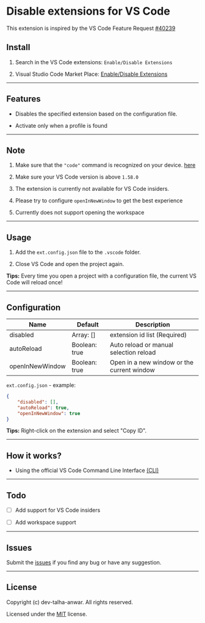 # Disable extensions for VS Code

This extension is inspired by the VS Code Feature Request [#40239](https://github.com/microsoft/vscode/issues/40239)

<!-- ![ext.config.json](https://raw.githubusercontent.com/muzaisimao/vscode-disable-extensions/main/images/ext-config.png) -->

## Install
 1. Search in the VS Code extensions: `Enable/Disable Extensions`

 2. Visual Studio Code Market Place: [Enable/Disable Extensions](https://marketplace.visualstudio.com/items?itemName=TalhaAnwar.vscode-disable-extensions)

---
## Features

* Disables the specified extension based on the configuration file.

* Activate only when a profile is found

---
## Note

1. Make sure that the `"code"` command is recognized on your device. [here](https://code.visualstudio.com/docs/editor/command-line#_common-questions)

2. Make sure your VS Code version is above `1.58.0`

3. The extension is currently not available for VS Code insiders.

4. Please try to configure `openInNewWindow` to get the best experience

5. Currently does not support opening the workspace

---
## Usage

1. Add the `ext.config.json` file to the `.vscode` folder.

2. Close VS Code and open the project again.

**Tips:** Every time you open a project with a configuration file, the current VS Code will reload once!

---

## Configuration

| Name            | Default       | Description                                |
| --------------- | ------------- | ------------------------------------------ |
| disabled        | Array: []     | extension id list (Required)               |
| autoReload      | Boolean: true | Auto reload or manual selection reload     |
| openInNewWindow | Boolean: true | Open in a new window or the current window |

`ext.config.json` - example:

```json
{
    "disabled": [],
    "autoReload": true,
    "openInNewWindow": true
}
```

**Tips:** Right-click on the extension and select "Copy ID".

---
## How it works?

* Using the official VS Code Command Line Interface [(CLI)](https://code.visualstudio.com/docs/editor/command-line)

---
## Todo

- [ ] Add support for VS Code insiders

- [ ] Add workspace support

---
## Issues

Submit the [issues](https://github.com/dev-talha-anwar/vscode-enable-disable-extensions/issues) if you find any bug or have any suggestion.

---
## License

Copyright (c) dev-talha-anwar. All rights reserved.

Licensed under the [MIT](LICENSE.txt) license.

